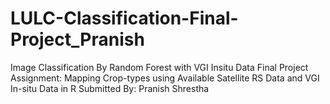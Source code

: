 # LULC-Classification-Final-Project_Pranish
Image Classification By Random Forest with VGI Insitu Data 
Final Project 
Assignment: Mapping Crop-types using Available Satellite RS Data and VGI In-situ Data in R
Submitted By: Pranish Shrestha
